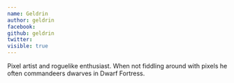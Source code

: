 ```yaml
---
name: Geldrin
author: geldrin
facebook:
github: geldrin
twitter:
visible: true
---
```


Pixel artist and roguelike enthusiast. When not fiddling around with pixels he often
commandeers dwarves in Dwarf Fortress.
